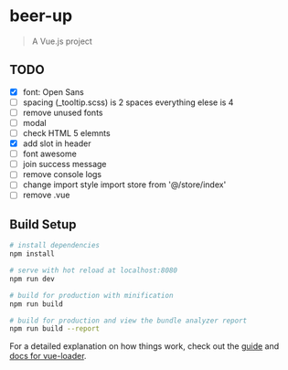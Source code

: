 # beer-up

> A Vue.js project

## TODO

- [x] font: Open Sans
- [ ] spacing (_tooltip.scss)  is 2 spaces everything elese is 4
- [ ] remove unused fonts
- [ ] modal
- [ ] check HTML 5 elemnts
- [x] add slot in header
- [ ] font awesome
- [ ] join success message
- [ ] remove console logs
- [ ] change import style import store from '@/store/index'
- [ ] remove .vue

## Build Setup

``` bash
# install dependencies
npm install

# serve with hot reload at localhost:8080
npm run dev

# build for production with minification
npm run build

# build for production and view the bundle analyzer report
npm run build --report
```

For a detailed explanation on how things work, check out the [guide](http://vuejs-templates.github.io/webpack/) and [docs for vue-loader](http://vuejs.github.io/vue-loader).

